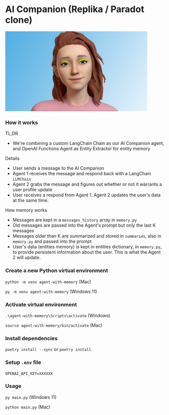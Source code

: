 # AI Companion (Replika / Paradot clone)

<img src="./readme_resources/replika.jpg" alt="replika" width="450">

### How it works

TL;DR

- We're combining a custom LangChain Chain as our AI Companion agent, and OpenAI Functions Agent as Entity Extractor for entity memory

Details

- User sends a message to the AI Companion
- Agent 1 receives the message and respond back with a LangChain `LLMChain`
- Agent 2 grabs the message and figures out whether or not it warrants a user profile update
- User receives a respond from Agent 1. Agent 2 updates the user's data at the same time.

How memory works

- Messages are kept in a `messages_history` array in `memory.py`
- Old messages are passed into the Agent's prompt but only the last K messages
- Messages older than K are summarized and stored in `summaries`, also in `memory.py` and passed into the prompt
- User's data (entities memory) is kept in entities dictionary, in `memory.py`, to provide persistent information about the user. This is what the Agent 2 will update.

### Create a new Python virtual environment

`python -m venv agent-with-memory` (Mac)

`py -m venv agent-with-memory` (Windows 11)

### Activate virtual environment

`.\agent-with-memory\Scripts\activate` (Windows)

`source agent-with-memory/bin/activate` (Mac)

### Install dependencies

`poetry install --sync` or `poetry install`

### Setup `.env` file

```text
OPENAI_API_KEY=XXXXXX

```

### Usage

`py main.py` (Windows 11)

`python main.py` (Mac)
